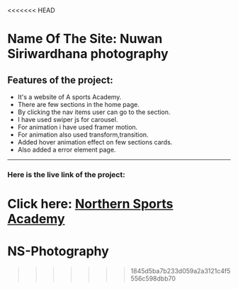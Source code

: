 <<<<<<< HEAD
# Name Of The Site: Nuwan Siriwardhana photography

## Features of the project:
* It's a website of A sports Academy.
* There are few sections in the home page.
* By clicking the nav items user can go to the section.
* I have used swiper js for carousel.
* For animation i have used framer motion.
* For animation also used transform,transition. 
* Added hover animation effect on few sections cards.
* Also added a error element page.

***
### Here is the live link of the project:
Click here: [Northern Sports Academy](https://react-task-d8d0a.web.app)
=======
# NS-Photography
>>>>>>> 1845d5ba7b233d059a2a3121c4f5556c598dbb70
